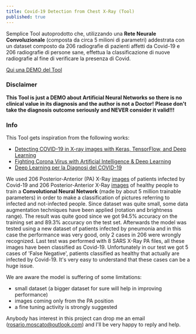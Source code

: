 ```yaml
---
title: Covid-19 Detection from Chest X-Ray (Tool)
published: true
---
```


Semplice Tool autoprodotto che, utilizzando una **Rete Neurale Convoluzionale** (composta da circa 5 milioni di parametri) addestrata con un dataset composto da 206 radiografie di pazienti affetti da Covid-19 e 206 radiografie di persone sane, effettua la classificazione di nuove radiografie al fine di verificare la presenza di Covid.

[Qui una DEMO del Tool](https://share.streamlit.io/rosariomoscato/covid19-detection-tool/covid19_detection_app.py)

### Disclaimer
**This Tool is just a DEMO about Artificial Neural Networks so there is no clinical value in its diagnosis and the author is not a Doctor!**
**Please don't take the diagnosis outcome seriously and NEVER consider it valid!!!**

### Info
This Tool gets inspiration from the following works:
* [Detecting COVID-19 in X-ray images with Keras, TensorFlow, and Deep Learning](https://www.pyimagesearch.com/2020/03/16/detecting-covid-19-in-x-ray-images-with-keras-tensorflow-and-deep-learning/)
* [Fighting Corona Virus with Artificial Intelligence & Deep Learning](https://www.youtube.com/watch?v=_bDHOwASVS4)
* [Deep Learning per la Diagnosi del COVID-19](https://www.youtube.com/watch?v=dpa8TFg1H_U&t=114s)

We used 206 Posterior-Anterior (PA) X-Ray [images](https://github.com/ieee8023/covid-chestxray-dataset/blob/master/metadata.csv) of patients infected by Covid-19 and 206 Posterior-Anterior X-Ray [images](https://www.kaggle.com/paultimothymooney/chest-xray-pneumonia) of healthy people to train a **Convolutional Neural Network** (made by about 5 million trainable parameters) in order to make a classification of pictures referring to infected and not-infected people.
Since dataset was quite small, some data augmentation techniques have been applied (rotation and brightness range). The result was quite good since we got 94.5% accuracy on the training set and 89.3% accuracy on the test set. Afterwards the model was tested using a new dataset of patients infected by pneumonia and in this case the performance was very good, only 2 cases in 206 were wrongly recognized. Last test was performed with 8 SARS X-Ray PA files, all these images have been classified as Covid-19.
Unfortunately in our test we got 5 cases of 'False Negative', patients classified as healthy that actually are infected by Covid-19. It's very easy to understand that these cases can be a huge issue.

We are aware the model is suffering of some limitations:
* small dataset (a bigger dataset for sure will help in improving performance)
* images coming only from the PA position
* a fine tuning activity is strongly suggested

Anybody has interest in this project can drop me an email ([rosario.moscato@outlook.com](mailto:rosario.moscato@outlook.com)) and I'll be very happy to reply and help.
